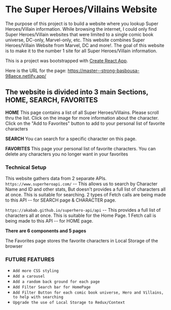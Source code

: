 # The Super Heroes/Villains Website

The purpose of this project is to build a website where you lookup Super Heroes/Villain information. 
While browsing the internet, I could only find Super Heroes/Villain websites that were limited to a single comic book universe, DC-only, Marvel-only, etc. 
This website combines Super Heroes/Villain Website from Marvel, DC and more!. The goal of this website is to make it to the number 1 site for all  Super Heroes/Villain information. 


This is a project was bootstrapped with [Create React App](https://github.com/facebook/create-react-app).

Here is the URL for the page: https://master--strong-basbousa-98aece.netlify.app/

## The website is divided into 3 main Sections, HOME, SEARCH, FAVORITES

**HOME**
This page contains a list of all Super Heroes/Villains. Please scroll thru the list. 
Click on the image for more information about the character.
Click on the "Add to Favorites" button to add to your personal list of favorite characters

**SEARCH**
You can search for a specific character on this page.

**FAVORITES**
This page your personal list of favorite characters.
You can delete any characters you no longer want in your favorites

### Technical Setup
This website gathers data from 2 separate APIs. 
`https://www.superheroapi.com/` -- This allows us to search by Character Name and ID and other stats, But doesn't provides a full list of characters all at once. This is suitable for searching. 2 types of Fetch calls are being made to this API -- for SEARCH page & CHARACTER page.

`https://akabab.github.io/superhero-api/api` -- This provides a full list of characters all at once. This is suitable for the Home Page. 1 Fetch call is being made to this API -- for HOME page.

**There are 6 components and 5 pages**

The Favorites page stores the favorite characters in Local Storage of the browser

### FUTURE FEATURES 
- `Add more CSS styling`
- `Add a carousel`
- `Add a random back ground for each page`
- `Add Filter Search bar for HomePage`
- `Add Filter Button for each comic book universe, Hero and Villains, to help with searching`
- `Upgrade the use of Local Storage to Redux/Context`
